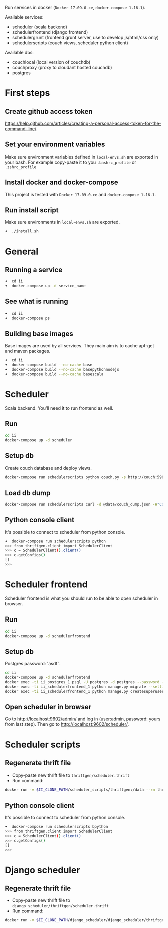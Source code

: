 Run services in docker (`Docker 17.09.0-ce`, `docker-compose 1.16.1`).

Available services:

* scheduler (scala backend)
* schedulerfrontend (django frontend)
* schedulergrunt (frontend grunt server, use to develop js/html/css only)
* schedulerscripts (couch views, scheduler python client)


Available dbs:

* couchlocal (local version of couchdb)
* couchproxy (proxy to cloudant hosted couchdb)
* postgres


First steps
===========

Create github access token
--------------------------

https://help.github.com/articles/creating-a-personal-access-token-for-the-command-line/


Set your environment variables
------------------------------

Make sure environment variables defined in `local-envs.sh` are exported in your bash.
For example copy-paste it to you `.bashrc_profile` or `.zshrc_profile`

Install docker and docker-compose
---------------------------------

This project is tested with `Docker 17.09.0-ce` and `docker-compose 1.16.1`.

Run install script
------------------

Make sure environments in `local-envs.sh` are exported.

```bash
➜  ./install.sh
```

General
=======

Running a service
-----------------

```bash
➜  cd ii
➜  docker-compose up -d service_name
```

See what is running
-------------------

```bash
➜  cd ii
➜  docker-compose ps
```

Building base images
--------------------

Base images are used by all services. They main aim is to cache apt-get and maven packages.

```bash
➜  cd ii
➜  docker-compose build --no-cache base
➜  docker-compose build --no-cache basepythonnodejs
➜  docker-compose build --no-cache basescala
```

Scheduler
=========

Scala backend. You'll need it to run frontend as well.

Run
---

```bash
cd ii
docker-compose up -d scheduler
```

Setup db
--------

Create couch database and deploy views.

```bash
docker-compose run schedulerscripts python couch.py -s http://couch:5984 -d scheduler
```

Load db dump
------------

```bash
docker-compose run schedulerscripts curl -d @data/couch_dump.json -H"Content-Type: application/json" -X POST http://couch:5984/scheduler/_bulk_docs
```

Python console client
---------------------

It's possible to connect to scheduler from python console.

```bash
➜  docker-compose run schedulerscripts python
>>> from thriftgen.client import SchedulerClient
>>> c = SchedulerClient().client()
>>> c.getConfigs()
[]
>>>
```

Scheduler frontend
==================

Scheduler frontend is what you should run to be able to open scheduler in browser.

Run
---

```bash
cd ii
docker-compose up -d schedulerfrontend
```

Setup db
--------

Postgres password: 'asdf'.

```bash
cd ii
docker-compose up -d schedulerfrontend
docker exec -ti ii_postgres_1 psql -U postgres -d postgres --password -c 'create database scheduler_frontend;'
docker exec -ti ii_schedulerfrontend_1 python manage.py migrate --settings=scheduler_frontend.settings_docker
docker exec -ti ii_schedulerfrontend_1 python manage.py createsuperuser --username admin --email admin@cs.uni.wroc.pl --settings=scheduler_frontend.settings_docker
```

Open scheduler in browser
-------------------------

Go to [http://localhost:9602/admin/](http://localhost:9602/admin/) and log in (user:admin, password: yours from last step).
Then go to [http://localhost:9602/scheduler/](http://localhost:9602/scheduler/).


Scheduler scripts
=================

Regenerate thrift file
----------------------

* Copy-paste new thrift file to `thriftgen/scheduler.thrift`
* Run command:
```bash
docker run -v $II_CLONE_PATH/scheduler_scripts/thriftgen:/data --rm thrift:0.10.0 thrift --gen py -out /data /data/scheduler.thrift
```

Python console client
---------------------

It's possible to connect to scheduler from python console.

```bash
➜  docker-compose run schedulerscripts bpython
>>> from thriftgen.client import SchedulerClient
>>> c = SchedulerClient().client()
>>> c.getConfigs()
[]
>>>
```

Django scheduler
================

Regenerate thrift file
----------------------

* Copy-paste new thrift file to `django_scheduler/thriftgen/scheduler.thrift`
* Run command:
```bash
docker run -v $II_CLONE_PATH/django_scheduler/django_scheduler/thriftgen:/data --rm thrift:0.10.0 thrift --gen py -out /data /data/scheduler.thrift
```
